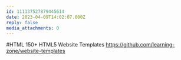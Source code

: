 ```yaml
---
id: 111137527879445614
date: 2023-04-09T14:02:07.000Z
reply: false
media_attachments: 0
---
```


#HTML 150+ HTML5 Website Templates https://github.com/learning-zone/website-templates

